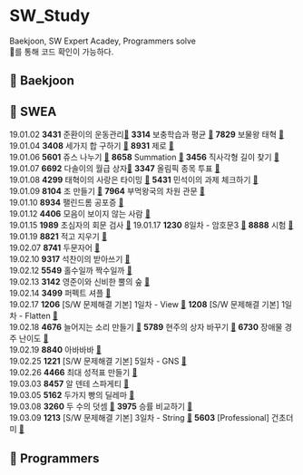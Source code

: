 # SW_Study
Baekjoon, SW Expert Acadey, Programmers solve  
:link:를 통해 코드 확인이 가능하다.

## :yellow_heart: Baekjoon


## :green_heart: SWEA

19.01.02 **3431** 준환이의 운동관리[:link:](https://github.com/aeriheo/SW_Study/blob/master/0102/SWEA_3314.java) **3314** 보충학습과 평균 [:link:](https://github.com/aeriheo/SW_Study/blob/master/0102/SWEA_3431.java) **7829** 보물왕 태혁 [:link:](https://github.com/aeriheo/SW_Study/blob/master/0102/SWEA_7829.java)  
19.01.04 **3408** 세가지 합 구하기 [:link:](https://github.com/aeriheo/SW_Study/blob/master/0104/Solution20.java) **8931** 제로 [:link:](https://github.com/aeriheo/SW_Study/blob/master/0104/Solution21.java)  
19.01.06 **5601** 쥬스 나누기 [:link:](https://github.com/aeriheo/SW_Study/blob/master/0106/Solution30.java) **8658** Summation [:link:](https://github.com/aeriheo/SW_Study/blob/master/0106/Solution31.java) **3456** 직사각형 길이 찾기 [:link:](https://github.com/aeriheo/SW_Study/blob/master/0106/Solution32.java)  
19.01.07 **6692** 다솔이의 월급 상자[:link:](https://github.com/aeriheo/SW_Study/blob/master/0107/Solution40.java) **3347** 올림픽 종목 투표 [:link:](https://github.com/aeriheo/SW_Study/blob/master/0107/Solution41.java)  
19.01.08 **4299** 태혁이의 사랑은 타이밍 [:link:](https://github.com/aeriheo/SW_Study/blob/master/0108/Solution50.java) **5431** 민석이의 과제 체크하기 [:link:](https://github.com/aeriheo/SW_Study/blob/master/0108/Solution51.java)  
19.01.09 **8104** 조 만들기 [:link:](https://github.com/aeriheo/SW_Study/blob/master/0109/Solution60.java) **7964** 부먹왕국의 차원 관문 [:link:](https://github.com/aeriheo/SW_Study/blob/master/0109/Solution61.java)  
19.01.10 **8934** 팰린드롬 공포증 [:link:](https://github.com/aeriheo/SW_Study/blob/master/0110/Solution.java)  
19.01.12 **4406** 모음이 보이지 않는 사람 [:link:](https://github.com/aeriheo/SW_Study/blob/master/0112/Solution1.java)  
19.01.15 **1989** 초심자의 회문 검사 [:link:](https://github.com/aeriheo/SW_Study/blob/master/0115/Solution.java)
19.01.17 **1230** 8일차 - 암호문3 [:link:](https://github.com/aeriheo/SW_Study/blob/master/0117/Solution1230.java) **8888** 시험 [:link:](https://github.com/aeriheo/SW_Study/blob/master/0117/Solution8888.java)  
19.01.19 **8821** 적고 지우기 [:link:](https://github.com/aeriheo/SW_Study/blob/master/0119/Solution8821.java)  
19.02.07 **8741** 두문자어 [:link:](https://github.com/aeriheo/SW_Study/blob/master/0207/Solution8741.java)   
19.02.10 **9317** 석찬이의 받아쓰기 [:link:](https://github.com/aeriheo/SW_Study/blob/master/0210/Solution9317.java)   
19.02.12 **5549** 홀수일까 짝수일까 [:link:](https://github.com/aeriheo/SW_Study/blob/master/0212/Solution5549.java)  
19.02.13 **3142** 영준이와 신비한 뿔의 숲 [:link:](https://github.com/aeriheo/SW_Study/blob/master/0213/Solution3142.java)  
19.02.14 **3499** 퍼펙트 셔플 [:link:](https://github.com/aeriheo/SW_Study/blob/master/0214/Solution3499.java)   
19.02.17 **1206** [S/W 문제해결 기본] 1일차 - View [:link:](https://github.com/aeriheo/SW_Study/blob/master/0217/Solution1206.java) **1208** [S/W 문제해결 기본] 1일차 - Flatten [:link:](https://github.com/aeriheo/SW_Study/blob/master/0217/Solution1208.java)  
19.02.18 **4676** 늘어지는 소리 만들기 [:link:](https://github.com/aeriheo/SW_Study/blob/master/0218/Solution4676.java) **5789** 현주의 상자 바꾸기 [:link:](https://github.com/aeriheo/SW_Study/blob/master/0218/Solution5789.java) **6730** 장애물 경주 난이도 [:link:](https://github.com/aeriheo/SW_Study/blob/master/0218/Solution6730.java)  
19.02.19 **8840** 아바바바 [:link:](https://github.com/aeriheo/SW_Study/blob/master/0219/Solution8840.java)   
19.02.25 **1221** [S/W 문제해결 기본] 5일차 - GNS [:link:](https://github.com/aeriheo/SW_Study/blob/master/0225/Solution1221.java)  
19.02.26 **4466** 최대 성적표 만들기 [:link:](https://github.com/aeriheo/SW_Study/blob/master/0226/Solution4466.java)  
19.03.03 **8457** 알 덴테 스파게티 [:link:](https://github.com/aeriheo/SW_Study/blob/master/0303/Solution8457.java)  
19.03.05 **5162** 두가지 빵의 딜레마 [:link:](https://github.com/aeriheo/SW_Study/blob/master/0305/Solution5162.java)  
19.03.08 **3260** 두 수의 덧셈 [:link:](https://github.com/aeriheo/SW_Study/blob/master/0308/Solution3260.java) **3975** 승률 비교하기 [:link:](https://github.com/aeriheo/SW_Study/blob/master/0308/Solution3975.java)  
19.03.09 **1213** [S/W 문제해결 기본] 3일차 - String [:link:](https://github.com/aeriheo/SW_Study/tree/master/0309) **5603** [Professional] 건초더미 [:link:](https://github.com/aeriheo/SW_Study/blob/master/0309/Solution5603.java)  

## :purple_heart: Programmers
